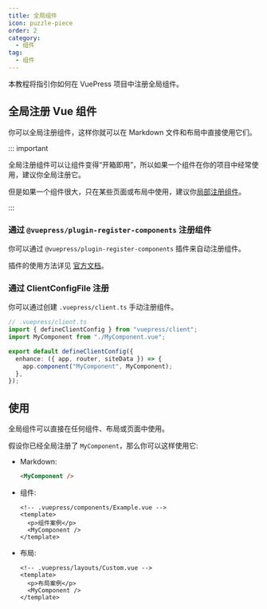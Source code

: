 ```yaml
---
title: 全局组件
icon: puzzle-piece
order: 2
category:
  - 组件
tag:
  - 组件
---
```


本教程将指引你如何在 VuePress 项目中注册全局组件。

<!-- more -->

## 全局注册 Vue 组件

你可以全局注册组件，这样你就可以在 Markdown 文件和布局中直接使用它们。

::: important

全局注册组件可以让组件变得“开箱即用”，所以如果一个组件在你的项目中经常使用，建议你全局注册它。

但是如果一个组件很大，只在某些页面或布局中使用，建议你[局部注册组件](./sfc.md#导入文件)。

:::

### 通过 `@vuepress/plugin-register-components` 注册组件

你可以通过 `@vuepress/plugin-register-components` 插件来自动注册组件。

插件的使用方法详见 [官方文档](https://vuejs.press/zh/reference/plugin/register-components.html)。

### 通过 ClientConfigFile 注册

你可以通过创建 `.vuepress/client.ts` 手动注册组件。

```ts
// .vuepress/client.ts
import { defineClientConfig } from "vuepress/client";
import MyComponent from "./MyComponent.vue";

export default defineClientConfig({
  enhance: ({ app, router, siteData }) => {
    app.component("MyComponent", MyComponent);
  },
});
```

## 使用

全局组件可以直接在任何组件、布局或页面中使用。

假设你已经全局注册了 `MyComponent`，那么你可以这样使用它:

- Markdown:

  ```md
  <MyComponent />
  ```

- 组件:

  ```vue
  <!-- .vuepress/components/Example.vue -->
  <template>
    <p>组件案例</p>
    <MyComponent />
  </template>
  ```

- 布局:

  ```vue
  <!-- .vuepress/layouts/Custom.vue -->
  <template>
    <p>布局案例</p>
    <MyComponent />
  </template>
  ```
